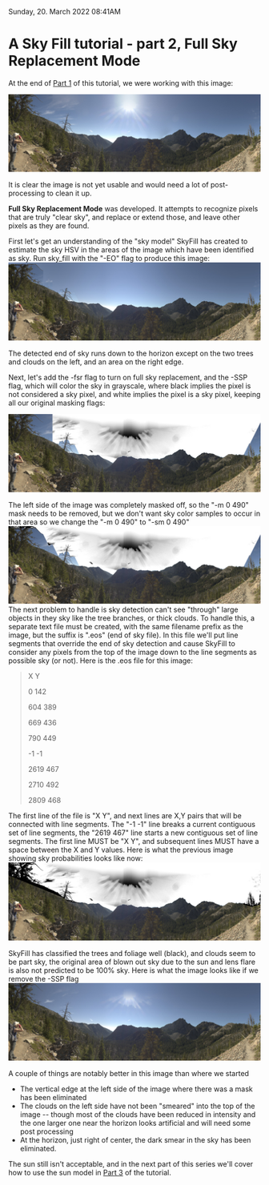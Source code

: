 Sunday, 20. March 2022 08:41AM 


# A Sky Fill tutorial - part 2, Full Sky Replacement Mode
At the end of [Part 1](SkyFill_tutorial_v1.md) of this tutorial, we were working with this image:

![pan02 mask 2](pan02_v2sf2.jpg  "pan02 mask 2")

It is clear the image is not yet usable and would need a lot of post-processing to clean it up.

**Full Sky Replacement Mode** was developed.  It attempts to recognize pixels that are truly "clear sky", and replace or extend those, and leave other pixels as they are found.

First let's get an understanding of the "sky model" SkyFill has created to estimate the sky HSV in the areas of the image which have been identified as sky.   Run sky_fill with the "-EO" flag to produce this image:
![pan02 mask 2](pan02_v2sf_EO.jpg  "pan02 mask 2")

The detected end of sky runs down to the horizon except on the two trees and clouds on the left, and an area on the right edge.

Next, let's add the -fsr flag to turn on full sky replacement, and the -SSP flag, which will color the sky in grayscale, where black implies the pixel is not considered a sky pixel, and white implies the pixel is a sky pixel, keeping all our original masking flags:

![ssp_no_eos](pan02_v2sf_SSP_no_eos.jpg "ssp no eos") 

The left side of the image was completely masked off, so the "-m 0 490" mask needs to be removed, but we don't want sky color samples to occur in that area so we change the "-m 0 490" to "-sm 0 490"
![new mask](pan02_v2sf_SSP_new_mask.jpg "new mask") 
The next problem to handle is sky detection can't see "through" large objects in they sky like the tree branches, or thick clouds.  To handle this, a separate text file must be created, with the same filename prefix as the image, but the suffix is ".eos"  (end of sky file).  In this file we'll put line segments that override the end of sky detection and cause SkyFill to consider any pixels from the top of the image down to the line segments as possible sky (or not).   Here is the .eos file for this image:

>X Y
>
>0 142
>
> 604 389
> 
> 669 436
> 
> 790 449
> 
> -1 -1
> 
> 2619 467
> 
> 2710 492
> 
> 2809 468


The first line of the file is "X Y", and next lines are X,Y pairs that will be connected with line segments.  The "-1 -1" line breaks a current contiguous set of line segments, the "2619 467" line starts a new contiguous set of line segments.   The first line MUST be "X Y", and subsequent lines MUST have a space between the X and Y values.  Here is what the previous image showing sky probabilities looks like now:
![ssp eos](pan02_v2sf_SSP_eos.jpg "ssp eos") 

SkyFill has classified the trees and foliage well (black), and clouds seem to be part sky, the original area of blown out sky due to the sun and lens flare is also not predicted to be 100% sky.   Here is what the image looks like if we remove the -SSP flag
![fsr](pan02_v2sf_fsr.jpg "fsr") 

A couple of things are notably better in this image than where we started
- The vertical edge at the left side of the image where there was a mask has been eliminated
- The clouds on the left side have not been "smeared" into the top of the image -- though most of the clouds have been reduced in intensity and the one larger one near the horizon looks artificial and will need some post processing
- At the horizon, just right of center, the dark smear in the sky has been eliminated.

The sun still isn't acceptable, and in the next part of this series we'll cover how to use the sun model in [Part 3](SkyFill_tutorial_Sun_Model.md) of the tutorial.
